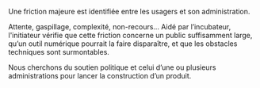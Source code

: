 Une friction majeure est identifiée entre les usagers et son administration.

Attente, gaspillage, complexité, non-recours… Aidé par l’incubateur, l'initiateur vérifie que cette friction concerne un public suffisamment large, qu’un outil numérique pourrait la faire disparaître, et que les obstacles techniques sont surmontables.

Nous cherchons du soutien politique et celui d’une ou plusieurs administrations pour lancer la construction d’un produit.
